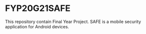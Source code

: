 # FYP20G21SAFE
This repository contain Final Year Project. SAFE is a mobile security application for Android devices.
